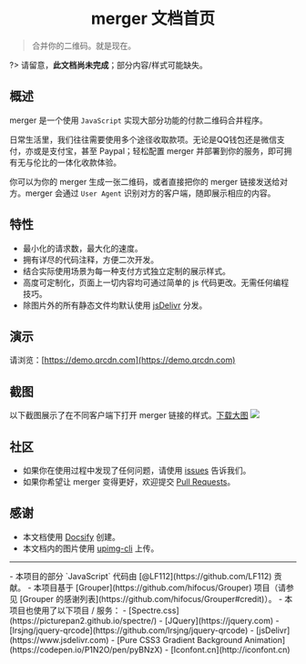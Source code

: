 <h1 align="center">merger 文档首页</h1>

> 合并你的二维码。就是现在。

?> 请留意，**此文档尚未完成**；部分内容/样式可能缺失。

## 概述
merger 是一个使用 `JavaScript` 实现大部分功能的付款二维码合并程序。

日常生活里，我们往往需要使用多个途径收取款项。无论是QQ钱包还是微信支付，亦或是支付宝，甚至 Paypal；轻松配置 merger 并部署到你的服务，即可拥有无与伦比的一体化收款体验。

你可以为你的 merger 生成一张二维码，或者直接把你的 merger 链接发送给对方。merger 会通过 `User Agent` 识别对方的客户端，随即展示相应的内容。

## 特性
- 最小化的请求数，最大化的速度。
- 拥有详尽的代码注释，方便二次开发。
- 结合实际使用场景为每一种支付方式独立定制的展示样式。
- 高度可定制化，页面上一切内容均可通过简单的 js 代码更改。无需任何编程技巧。
- 除图片外的所有静态文件均默认使用 [jsDelivr](https://www.jsdelivr.com) 分发。

## 演示
请浏览：[https://demo.qrcdn.com](https://demo.qrcdn.com)

## 截图
以下截图展示了在不同客户端下打开 merger 链接的样式。[下载大图](https://dlc.justhx.com/Screenshot_Original.jpg.direct)
![](https://ae01.alicdn.com/kf/UTB8hFq3KlahduJk43Jaq6zM8FXaR.jpg)

## 社区
- 如果你在使用过程中发现了任何问题，请使用 [issues](https://github.com/hifocus/Merger/issues) 告诉我们。
- 如果你希望让 merger 变得更好，欢迎提交 [Pull Requests](https://github.com/hifocus/Merger/pulls)。

## 感谢
- 本文档使用 [Docsify](https://docsify.js.org) 创建。
- 本文档内的图片使用 [upimg-cli](https://github.com/metowolf/upimg-cli) 上传。
<hr>
- 本项目的部分 `JavaScript` 代码由 [@LF112](https://github.com/LF112) 贡献。
- 本项目基于 [Grouper](https://github.com/hifocus/Grouper) 项目（请参见 [Grouper 的感谢列表](https://github.com/hifocus/Grouper#credit)）。
- 本项目也使用了以下项目 / 服务：
  - [Spectre.css](https://picturepan2.github.io/spectre/)
  - [JQuery](https://jquery.com)
  - [lrsjng/jquery-qrcode](https://github.com/lrsjng/jquery-qrcode)
  - [jsDelivr](https://www.jsdelivr.com)
  - [Pure CSS3 Gradient Background Animation](https://codepen.io/P1N2O/pen/pyBNzX)
  - [Iconfont.cn](http://iconfont.cn)